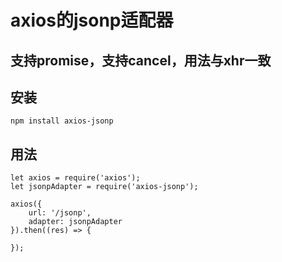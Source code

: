 # axios的jsonp适配器

## 支持promise，支持cancel，用法与xhr一致

## 安装

```script
npm install axios-jsonp
```

## 用法

```script
let axios = require('axios');
let jsonpAdapter = require('axios-jsonp');

axios({
    url: '/jsonp',
    adapter: jsonpAdapter
}).then((res) => {

});
```